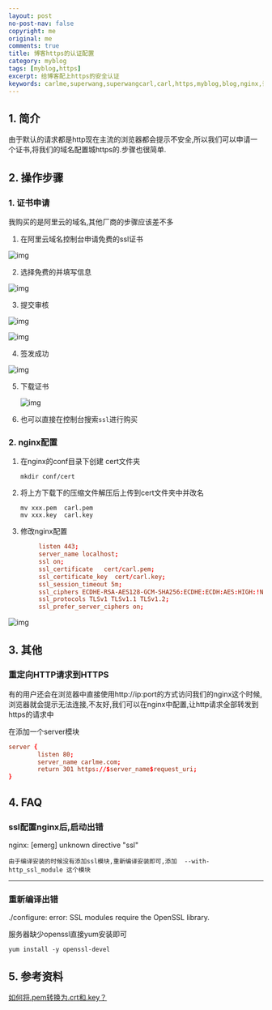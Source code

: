 ```yaml
---
layout: post
no-post-nav: false 
copyright: me
original: me
comments: true
title: 博客https的认证配置 
category: myblog
tags: [myblog,https]
excerpt: 给博客配上https的安全认证
keywords: carlme,superwang,superwangcarl,carl,https,myblog,blog,nginx,认证,卡尔米
---
```


## 1. 简介

由于默认的请求都是http现在主流的浏览器都会提示不安全,所以我们可以申请一个证书,将我们的域名配置城https的.步骤也很简单.

## 2. 操作步骤

### 1. 证书申请

我购买的是阿里云的域名,其他厂商的步骤应该差不多

1. 在阿里云域名控制台申请免费的ssl证书

![img](../../assets/images/blog/2019/20190407223445.jpg)

2. 选择免费的并填写信息

![img](../../assets/images/blog/2019/20190407223700.jpg)

3. 提交审核

![img](../../assets/images/blog/2019/20190407223843.jpg)

![img](../../assets/images/blog/2019/20190407223928.jpg)

4. 签发成功

![img](../../assets/images/blog/2019/20190407224119.jpg)

5. 下载证书

   ![img](../../assets/images/blog/2019/20190407224341.jpg)

6. 也可以直接在控制台搜索`ssl`进行购买

### 2. nginx配置

1. 在nginx的conf目录下创建 cert文件夹

   ```shell
   mkdir conf/cert
   ```


2. 将上方下载下的压缩文件解压后上传到cert文件夹中并改名

   ```shell
   mv xxx.pem  carl.pem
   mv xxx.key  carl.key
   ```


3. 修改nginx配置

   ```conf
   		listen 443;
   		server_name localhost;
   		ssl on;
   		ssl_certificate   cert/carl.pem;
   		ssl_certificate_key  cert/carl.key;
   		ssl_session_timeout 5m;
   		ssl_ciphers ECDHE-RSA-AES128-GCM-SHA256:ECDHE:ECDH:AES:HIGH:!NULL:!aNULL:!MD5:!ADH:!RC4;
   		ssl_protocols TLSv1 TLSv1.1 TLSv1.2;
   		ssl_prefer_server_ciphers on;
   ```

![img](../../assets/images/blog/2019/20190407230831.jpg)

## 3. 其他

### 重定向HTTP请求到HTTPS

有的用户还会在浏览器中直接使用http://ip:port的方式访问我们的nginx这个时候,浏览器就会提示无法连接,不友好,我们可以在nginx中配置,让http请求全部转发到https的请求中

在添加一个server模块

```conf
server {
		listen 80;
		server_name carlme.com;
		return 301 https://$server_name$request_uri;	    
}
```

## 4. FAQ

### ssl配置nginx后,启动出错

nginx: [emerg] unknown directive "ssl"

```
由于编译安装的时候没有添加ssl模块,重新编译安装即可,添加  --with-http_ssl_module 这个模块
```

***

### 重新编译出错

./configure: error: SSL modules require the OpenSSL library.

服务器缺少openssl直接yum安装即可

```shell
yum install -y openssl-devel
```

## 5. 参考资料

[如何将.pem转换为.crt和.key？](https://vimsky.com/article/3608.html)
